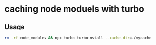 # caching node moduels with turbo

## Usage

```sh
rm -rf node_modules && npx turbo turboinstall --cache-dir=./mycache
```
